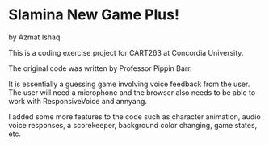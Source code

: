 # Slamina New Game Plus!

by Azmat Ishaq

This is a coding exercise project for CART263 at Concordia University.

The original code was written by Professor Pippin Barr.

It is essentially a guessing game involving voice feedback from the user.
The user will need a microphone and the browser also needs to be able to work with ResponsiveVoice and annyang.

I added some more features to the code such as character animation, audio voice responses, a scorekeeper, background color changing, game states, etc.
